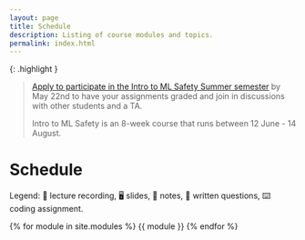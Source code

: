 ```yaml
---
layout: page
title: Schedule
description: Listing of course modules and topics.
permalink: index.html
---
```


{: .highlight }
> [Apply to participate in the Intro to ML Safety Summer semester](https://airtable.com/shredY1461hyCVYC6) by May 22nd to have your assignments graded and join in discussions with other students and a TA.
> 
> Intro to ML Safety is an 8-week course that runs between 12 June - 14 August.

# Schedule

Legend: 🎥 lecture recording, 🖥️ slides, 📖 notes, 📝 written questions, ⌨️ coding assignment.

{% for module in site.modules %}
{{ module }}
{% endfor %}

